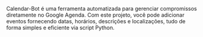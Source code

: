 Calendar-Bot é uma ferramenta automatizada para gerenciar compromissos diretamente no Google Agenda. Com este projeto, você pode adicionar eventos fornecendo datas, horários, descrições e localizações, tudo de forma simples e eficiente via script Python.
